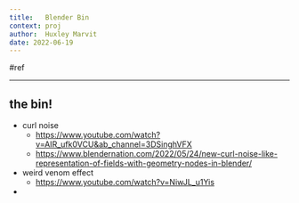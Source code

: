 ```yaml
---
title:   Blender Bin
context: proj
author:  Huxley Marvit
date: 2022-06-19
---
```


#ref 
***



## the bin!
- curl noise
	- https://www.youtube.com/watch?v=AIR_ufk0VCU&ab_channel=3DSinghVFX
	- https://www.blendernation.com/2022/05/24/new-curl-noise-like-representation-of-fields-with-geometry-nodes-in-blender/
- weird venom effect
	- https://www.youtube.com/watch?v=NiwJL_u1Yis
- 